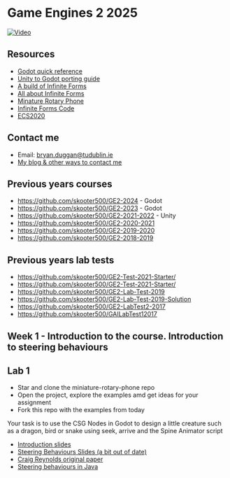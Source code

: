 # Game Engines 2 2025

[![Video](http://img.youtube.com/vi/2yy03ItDzlo/0.jpg)](http://www.youtube.com/watch?2yy03ItDzlo)

## Resources
- [Godot quick reference](https://github.com/skooter500/csresources/blob/master/godot_ref.md)
- [Unity to Godot porting guide](https://github.com/skooter500/csresources/blob/master/unity_to_godot.md)
- [A build of Infinite Forms](https://drive.google.com/file/d/1w24BcMAi6P1XmPc9D9ss6Lkro4KBvsMS/view?usp=sharing)
- [All about Infinite Forms](http://bryanduggan.org/forms)
- [Minature Rotary Phone](http://github.com/skooter500/minature-rotary-phone)
- [Infinite Forms Code](http://github.com/skooter500/forms)
- [ECS2020](http://github.com/skooter500/ECS2020)

## Contact me
* Email: bryan.duggan@tudublin.ie
* [My blog & other ways to contact me](http://bryanduggan.org)

## Previous years courses
- https://github.com/skooter500/GE2-2024 - Godot
- https://github.com/skooter500/GE2-2023 - Godot
- https://github.com/skooter500/GE2-2021-2022 - Unity
- https://github.com/skooter500/GE2-2020-2021
- https://github.com/skooter500/GE2-2019-2020
- https://github.com/skooter500/GE2-2018-2019

## Previous years lab tests
- https://github.com/skooter500/GE2-Test-2021-Starter/
- https://github.com/skooter500/GE2-Test-2021-Starter/
- https://github.com/skooter500/GE2-Lab-Test-2019
- https://github.com/skooter500/GE2-Lab-Test-2019-Solution
- https://github.com/skooter500/GE2-LabTest2-2017
- https://github.com/skooter500/GAILabTest12017
	

## Week 1 - Introduction to the course. Introduction to steering behaviours

## Lab 1
- Star and clone the miniature-rotary-phone repo
- Open the project, explore the examples amd get ideas for your assignment
- Fork this repo with the examples from today

Your task is to use the CSG Nodes in Godot to design a little creature such as a dragon, bird or snake using seek, arrive and the Spine Animator script 

- [Introduction slides](https://tudublin-my.sharepoint.com/:p:/g/personal/bryan_duggan_tudublin_ie/EVB8iHL_Cy1DvVT1BW5SSd8BiP7R3pY7lBQoMN8Tmq0isw?e=s1TB2n)
- [Steering Behaviours Slides (a bit out of date)](https://drive.google.com/file/d/1nQeVLqhNY1JvAZQK_BgMxUoVr7w1VPUE/view?usp=sharing)
- [Craig Reynolds original paper](https://www.red3d.com/cwr/papers/1999/gdc99steer.pdf)
- [Steering behaviours in Java](https://www.red3d.com/cwr/steer/)

